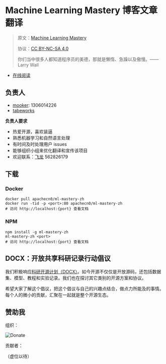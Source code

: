 # Machine Learning Mastery 博客文章翻译

> 原文：[Machine Learning Mastery](https://machinelearningmastery.com/)
>
> 协议：[CC BY-NC-SA 4.0](http://creativecommons.org/licenses/by-nc-sa/4.0/)
>
> 你们当中很多人都知道程序员的美德，那就是懒惰、急躁以及傲慢。——Larry Wall

* [在线阅读](http://mlm.apachecn.org)
## 负责人

* [mooker](https://github.com/ElmaDavies): 1306014226
* [tabeworks](https://github.com/tabeworks)

**负责人要求**

- 热爱开源，喜欢装逼
- 熟悉机器学习和自然语言处理
- 有时间及时处理用户 issues
- 能够组织小组来优化翻译和宣传该项目
- 欢迎联系：[飞龙](https://github.com/wizardforcel) 562826179

## 下载

### Docker

```
docker pull apachecn0/ml-mastery-zh
docker run -tid -p <port>:80 apachecn0/ml-mastery-zh
# 访问 http://localhost:{port} 查看文档
```

### NPM

```
npm install -g ml-mastery-zh
ml-mastery-zh <port>
# 访问 http://localhost:{port} 查看文档
```

## DOCX：开放共享科研记录行动倡议

我们积极响应[科研开源计划（DOCX）](https://mmcheng.net/docx/)。如今开源不仅仅是开放源码，还包括数据集、模型、教程和实验记录。我们也在探讨其它类别的开源方案和协议。

希望大家了解这个倡议，把这个倡议与自己的兴趣点结合，做点力所能及的事情。每个人的微小的贡献，汇聚在一起就是整个开源生态。

## 赞助我

组织：

![Donate](https://img-blog.csdnimg.cn/20200112005920729.png)

贡献者：

（虚位以待）
